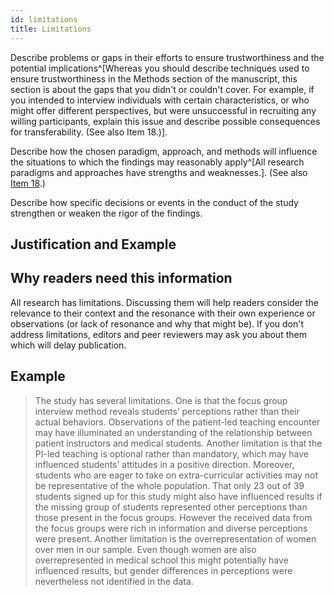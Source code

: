 ```yaml
---
id: limitations
title: Limitations
---
```


Describe problems or gaps in their efforts to ensure trustworthiness and the potential implications^[Whereas you should describe techniques used to ensure trustworthiness in the Methods section of the manuscript, this section is about the gaps that you didn't or couldn't cover. For example, if you intended to interview individuals with certain characteristics, or who might offer different perspectives, but were unsuccessful in recruiting any willing participants, explain this issue and describe possible consequences for transferability. (See also Item 18.)].

Describe how the chosen paradigm, approach, and methods will influence the situations to which the findings may reasonably apply^[All research paradigms and approaches have strengths and weaknesses.]. (See also [Item 18](./#integration-with-prior-work-implications-transferability-and-contributions-to-the-field).)

Describe how specific decisions or events in the conduct of the study strengthen or weaken the rigor of the findings.

## Justification and Example

## Why readers need this information

All research has limitations. Discussing them will help readers consider the relevance to their context and the resonance with their own experience or observations (or lack of resonance and why that might be). If you don't address limitations, editors and peer reviewers may ask you about them which will delay publication.

## Example

> The study has several limitations. One is that the focus group interview method reveals students’ perceptions rather than their actual behaviors. Observations of the patient-led teaching encounter may have illuminated an understanding of the relationship between patient instructors and medical students. Another limitation is that the PI-led teaching is optional rather than mandatory, which may have influenced students’ attitudes in a positive direction. Moreover, students who are eager to take on extra-curricular activities may not be representative of the whole population. That only 23 out of 39 students signed up for this study might also have influenced results if the missing group of students represented other perceptions than those present in the focus groups. However the received data from the focus groups were rich in information and diverse perceptions were present. Another limitation is the overrepresentation of women over men in our sample. Even though women are also overrepresented in medical school this might potentially have influenced results, but gender differences in perceptions were nevertheless not identified in the data.
